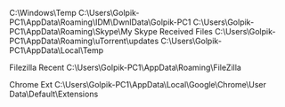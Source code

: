 C:\Windows\Temp
C:\Users\Golpik-PC1\AppData\Roaming\IDM\DwnlData\Golpik-PC1
C:\Users\Golpik-PC1\AppData\Roaming\Skype\My Skype Received Files
C:\Users\Golpik-PC1\AppData\Roaming\uTorrent\updates
C:\Users\Golpik-PC1\AppData\Local\Temp


Filezilla Recent
C:\Users\Golpik-PC1\AppData\Roaming\FileZilla


Chrome Ext
C:\Users\Golpik-PC1\AppData\Local\Google\Chrome\User Data\Default\Extensions
